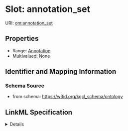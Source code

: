 # Slot: annotation_set

URI: [om:annotation_set](om:annotation_set)



<!-- no inheritance hierarchy -->




## Properties

* Range: [Annotation](Annotation.md)
* Multivalued: None







## Identifier and Mapping Information







### Schema Source


* from schema: https://w3id.org/kgcl_schema/ontology




## LinkML Specification

<details>
```yaml
name: annotation set
from_schema: https://w3id.org/kgcl_schema/ontology
rank: 1000
alias: annotation_set
domain_of:
- edge creation
- edge deletion
- edge obsoletion
- mapping creation
- node creation
- annotation
- node
- edge
range: annotation

```
</details>